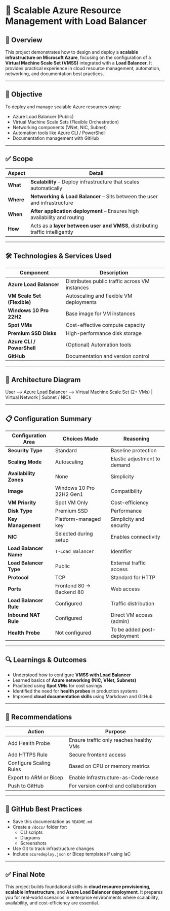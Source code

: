 # 📘 Scalable Azure Resource Management with Load Balancer

## 📌 Overview

This project demonstrates how to design and deploy a **scalable infrastructure on Microsoft Azure**, focusing on the configuration of a **Virtual Machine Scale Set (VMSS)** integrated with a **Load Balancer**. It provides practical experience in cloud resource management, automation, networking, and documentation best practices.

---

## 🎯 Objective

To deploy and manage scalable Azure resources using:

- Azure Load Balancer (Public)
- Virtual Machine Scale Sets (Flexible Orchestration)
- Networking components (VNet, NIC, Subnet)
- Automation tools like Azure CLI / PowerShell
- Documentation management with GitHub

---

## ✅ Scope

| Aspect   | Detail                                                                 |
|----------|------------------------------------------------------------------------|
| **What** | **Scalability** – Deploy infrastructure that scales automatically      |
| **Where**| **Networking & Load Balancer** – Sits between the user and infrastructure |
| **When** | **After application deployment** – Ensures high availability and routing |
| **How**  | Acts as a **layer between user and VMSS**, distributing traffic intelligently |

---

## 🛠️ Technologies & Services Used

| Component                 | Description                                                         |
|--------------------------|---------------------------------------------------------------------|
| **Azure Load Balancer**  | Distributes public traffic across VM instances                      |
| **VM Scale Set (Flexible)** | Autoscaling and flexible VM deployments                            |
| **Windows 10 Pro 22H2**  | Base image for VM instances                                         |
| **Spot VMs**             | Cost-effective compute capacity                                     |
| **Premium SSD Disks**    | High-performance disk storage                                       |
| **Azure CLI / PowerShell** | (Optional) Automation tools                                       |
| **GitHub**               | Documentation and version control                                   |

---

## 🧱 Architecture Diagram

User --> Azure Load Balancer --> Virtual Machine Scale Set (2+ VMs)
|
Virtual Network
|
Subnet / NICs

---

## 📋 Configuration Summary

| Configuration Area      | Choices Made                      | Reasoning                       |
|--------------------------|-----------------------------------|----------------------------------|
| **Security Type**        | Standard                          | Baseline protection             |
| **Scaling Mode**         | Autoscaling                       | Elastic adjustment to demand    |
| **Availability Zones**   | None                              | Simplicity                      |
| **Image**                | Windows 10 Pro 22H2 Gen1          | Compatibility                   |
| **VM Priority**          | Spot VM Only                      | Cost-efficiency                 |
| **Disk Type**            | Premium SSD                       | Performance                     |
| **Key Management**       | Platform-managed key              | Simplicity and security         |
| **NIC**                  | Selected during setup             | Enables connectivity            |
| **Load Balancer Name**   | `T-Load_Balancer`                 | Identifier                      |
| **Load Balancer Type**   | Public                            | External traffic access         |
| **Protocol**             | TCP                               | Standard for HTTP               |
| **Ports**                | Frontend 80 → Backend 80          | Web access                      |
| **Load Balancer Rule**   | Configured                        | Traffic distribution            |
| **Inbound NAT Rule**     | Configured                        | Direct VM access (admin)        |
| **Health Probe**         | Not configured                    | To be added post-deployment     |

---

## 🔍 Learnings & Outcomes

- Understood how to configure **VMSS with Load Balancer**
- Learned basics of **Azure networking (NIC, VNet, Subnets)**
- Practiced using **Spot VMs** for cost savings
- Identified the need for **health probes** in production systems
- Improved **cloud documentation skills** using Markdown and GitHub

---

## 🔄 Recommendations

| Action                      | Purpose                                  |
|----------------------------|------------------------------------------|
| Add Health Probe           | Ensure traffic only reaches healthy VMs  |
| Add HTTPS Rule             | Secure frontend access                   |
| Configure Scaling Rules    | Based on CPU or memory metrics           |
| Export to ARM or Bicep     | Enable Infrastructure-as-Code reuse      |
| Push to GitHub             | For version control and collaboration    |

---

## 📂 GitHub Best Practices

- Save this documentation as `README.md`
- Create a `/docs/` folder for:
  - CLI scripts
  - Diagrams
  - Screenshots
- Use Git to track infrastructure changes
- Include `azuredeploy.json` or Bicep templates if using IaC

---

## ✅ Final Note

This project builds foundational skills in **cloud resource provisioning**, **scalable infrastructure**, and **Azure Load Balancer deployment**. It prepares you for real-world scenarios in enterprise environments where scalability, availability, and cost-efficiency are essential.
